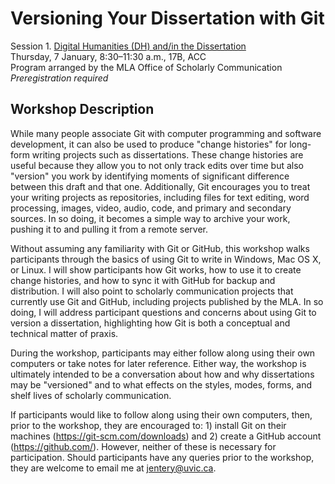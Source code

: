 # Versioning Your Dissertation with Git

Session 1. [Digital Humanities (DH) and/in the Dissertation](https://apps.mla.org/program_details?prog_id=1&year=2016)   
Thursday, 7 January, 8:30–11:30 a.m., 17B, ACC   
Program arranged by the MLA Office of Scholarly Communication   
*Preregistration required*    

## Workshop Description 

While many people associate Git with computer programming and software development, it can also be used to produce "change histories" for long-form writing projects such as dissertations. These change histories are useful because they allow you to not only track edits over time but also "version" you work by identifying moments of significant difference between this draft and that one. Additionally, Git encourages you to treat your writing projects as repositories, including files for text editing, word processing, images, video, audio, code, and primary and secondary sources. In so doing, it becomes a simple way to archive your work, pushing it to and pulling it from a remote server. 

Without assuming any familiarity with Git or GitHub, this workshop walks participants through the basics of using Git to write in Windows, Mac OS X, or Linux. I will show participants how Git works, how to use it to create change histories, and how to sync it with GitHub for backup and distribution. I will also point to scholarly communication projects that currently use Git and GitHub, including projects published by the MLA. In so doing, I will address participant questions and concerns about using Git to version a dissertation, highlighting how Git is both a conceptual and technical matter of praxis. 

During the workshop, participants may either follow along using their own computers or take notes for later reference. Either way, the workshop is ultimately intended to be a conversation about how and why dissertations may be "versioned" and to what effects on the styles, modes, forms, and shelf lives of scholarly communication. 

If participants would like to follow along using their own computers, then, prior to the workshop, they are encouraged to: 1) install Git on their machines (https://git-scm.com/downloads) and 2) create a GitHub account (https://github.com/). However, neither of these is necessary for participation. Should participants have any queries prior to the workshop, they are welcome to email me at jentery@uvic.ca. 

